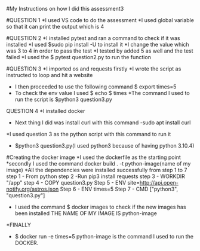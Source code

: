 
#My Instructions on how I did this assessment3

#QUESTION 1
*I used VS code to do the assessment
*I used global variable so that it can print the output which is 4

#QUESTION 2
*I installed pytest and ran a command to check if it was installed
*I used $sudo pip install -U to install it
*I change the value which was 3 to 4 in order to pass the test
*I tested by added 5 as well and the test failed
*I used the $ pytest question2.py to run the function

#QUESTION 3
*I imported os and requests firstly
*I wrote the script as instructed to loop and hit a website
* I then proceeded to use the following command $ export times=5
* To check the env value I used $ echo $ times
*The command I used to run the script is $python3 question3.py 

QUESTION 4
*I installed docker
* Next thing I did was install curl with this command
-sudo apt install curl

*I used question 3 as the python script with this command to run it
- $python3 question3.py(I used python3 because of having python 3.10.4)

#Creating the docker image
*I used the dockerfile as the starting point 
*secondly I used the command 
docker build . -t python-image(name of my image)
*All the dependencies were installed successfully from step 1 to 7
step 1 - From python
step 2 -Run pip3 install requests
step 3 - WORKDIR "/app"
step 4 - COPY question3.py
Step 5 - ENV site=http://api.open-notify.org/astros.json
Step 6 - ENV times=5
 Step 7 - CMD ["python3", "question3.py"]

 * I used the command $ docker images to check if the new images has been installed
 THE NAME OF MY IMAGE IS python-image

 *FINALLY
 - $ docker run -e times=5 python-image is the command I used to run the DOCKER.





